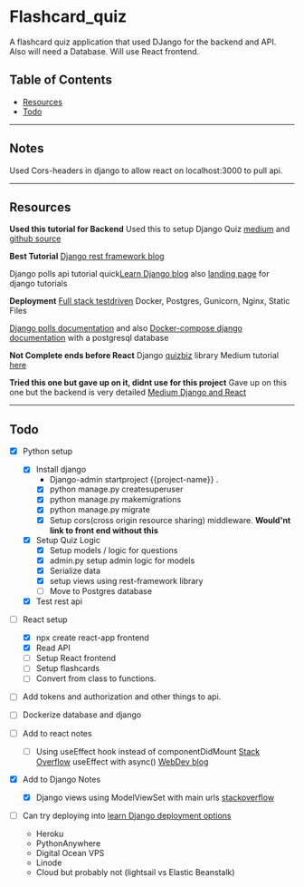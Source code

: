 # Flashcard_quiz
A flashcard quiz application that used DJango for the backend and API. Also will need a Database. Will use React frontend.


## Table of Contents
* [Resources](#resources)
* [Todo](#todo)


---
## Notes
Used Cors-headers in django to allow react on localhost:3000 to pull api. 


---
## Resources
**Used this tutorial for Backend**
Used this to setup Django Quiz [medium](https://medium.com/swlh/overview-building-a-full-stack-quiz-app-with-django-and-react-57fd07449e2f) and [github source](https://github.com/izennn/udemy-quiz-izen)


**Best Tutorial**
[Django rest framework blog](https://wsvincent.com/django-rest-framework-react-tutorial/) 


Django polls api tutorial quick[Learn Django blog](https://learndjango.com/tutorials/django-polls-tutorial-api) also [landing page](https://learndjango.com/tutorials/) for django tutorials


**Deployment**
[Full stack testdriven](https://testdriven.io/blog/dockerizing-django-with-postgres-gunicorn-and-nginx/#postgres) Docker, Postgres, Gunicorn, Nginx, Static Files


[Django polls documentation](https://docs.djangoproject.com/en/3.1/intro/tutorial01/#the-development-server) and also [Docker-compose django documentation](https://docs.docker.com/compose/django/) with a postgresql database


**Not Complete ends before React**
Django [quizbiz](https://github.com/jayndu/QuizzBizz) library Medium tutorial [here](https://medium.com/codetensor/create-a-quiz-application-with-django-rest-framework-react-redux-part-one-f0fcae5103fd)


**Tried this one but gave up on it, didnt use for this project**
Gave up on this one but the backend is very detailed [Medium Django and React](https://medium.com/swlh/how-to-deploy-django-rest-framework-and-react-redux-application-with-docker-fa902a611abf)


---
## Todo
* [x] Python setup
    * [x] Install django
        * Django-admin startproject {{project-name}} .
        * [x] python manage.py createsuperuser
        * [x] python manage.py makemigrations
        * [x] python manage.py migrate
        * [x] Setup cors(cross origin resource sharing) middleware. <b>Would'nt link to front end without this</b>
    * [x] Setup Quiz Logic 
        * [x] Setup models / logic for questions
        * [x] admin.py setup admin logic for models
        * [x] Serialize data
        * [x] setup views using rest-framework library
        * [ ] Move to Postgres database 
    * [x] Test rest api
* [ ] React setup
    * [x] npx create react-app frontend
    * [x] Read API
    * [ ] Setup React frontend
    * [ ] Setup flashcards 
    * [ ] Convert from class to functions. 
* [ ] Add tokens and authorization and other things to api.
* [ ] Dockerize database and django


* [ ] Add to react notes
    * [ ] Using useEffect hook instead of componentDidMount [Stack Overflow](https://stackoverflow.com/questions/53945763/componentdidmount-equivalent-on-a-react-function-hooks-component) useEffect with async() [WebDev blog](https://thewebdev.info/2020/05/05/react-hooks-equivalent-of-componentdidmount/)
* [x] Add to Django Notes
    * [x] Django views using ModelViewSet with main urls [stackoverflow](https://stackoverflow.com/questions/18194603/django-rest-custom-url-in-a-modelviewset)
* [ ] Can try deploying into [learn Django deployment options](https://learndjango.com/tutorials/django-hosting-deployment-options) 
    * Heroku
    * PythonAnywhere
    * Digital Ocean VPS
    * Linode 
    * Cloud but probably not (lightsail vs Elastic Beanstalk)
